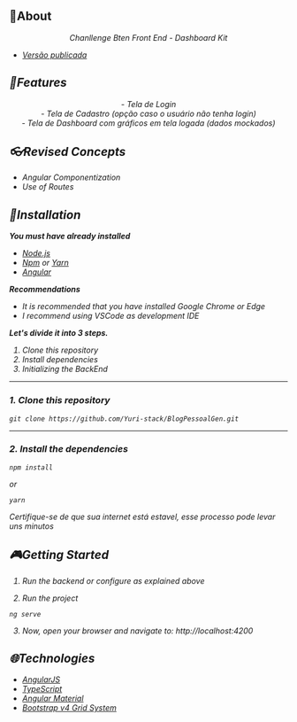 ## 📌About

<div>
    <p align="center">
    <em>
        Chanllenge Bten Front End - Dashboard Kit 

</div>

- [Versão publicada](https://bten-teste.herokuapp.com/)


## 🚀Features

 <p align="center">
    <em>
        - Tela de Login<br>
        - Tela de Cadastro (opção caso o usuário não tenha login)<br>
        - Tela de Dashboard com gráficos em tela logada (dados mockados)<br>
    </em>
 </p>

## 👓Revised Concepts

- Angular Componentization
- Use of Routes

## 📕Installation

**You must have already installed**
- [Node.js](https://nodejs.org/en/)
- [Npm](https://www.npmjs.com/) or [Yarn](https://yarnpkg.com/)
- [Angular](https://angular.io/guide/setup-local)

**Recommendations**
-   It is recommended that you have installed Google Chrome or Edge
-   I recommend using VSCode as development IDE

**Let's divide it into 3 steps.**
1. Clone this repository
2. Install dependencies
3. Initializing the BackEnd
  ---
### 1. Clone this repository
```
git clone https://github.com/Yuri-stack/BlogPessoalGen.git
```
---
### 2. Install the dependencies
```
npm install
```
or
```
yarn
```

*Certifique-se de que sua internet está estavel, esse processo pode levar uns minutos* 

## 🎮Getting Started

1. Run the backend or configure as explained above 

2. Run the project
```
ng serve
```
3. Now, open your browser and navigate to: http://localhost:4200

## 🌐Technologies

- [AngularJS](https://angular.io/)
- [TypeScript](https://www.typescriptlang.org/)
- [Angular Material](https://material.angular.io/)
- [Bootstrap v4 Grid System](https://getbootstrap.com/docs/4.0/layout/grid/)
